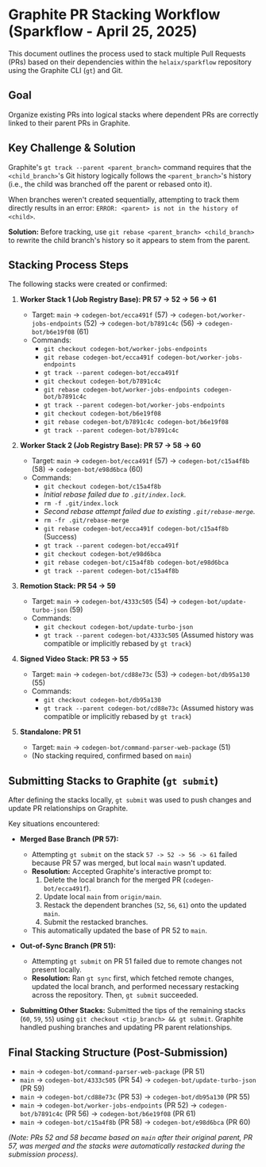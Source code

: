 # Graphite PR Stacking Workflow (Sparkflow - April 25, 2025)

This document outlines the process used to stack multiple Pull Requests (PRs) based on their dependencies within the `helaix/sparkflow` repository using the Graphite CLI (`gt`) and Git.

## Goal

Organize existing PRs into logical stacks where dependent PRs are correctly linked to their parent PRs in Graphite.

## Key Challenge & Solution

Graphite's `gt track --parent <parent_branch>` command requires that the `<child_branch>`'s Git history logically follows the `<parent_branch>`'s history (i.e., the child was branched off the parent or rebased onto it).

When branches weren't created sequentially, attempting to track them directly results in an error: `ERROR: <parent> is not in the history of <child>`.

**Solution:** Before tracking, use `git rebase <parent_branch> <child_branch>` to rewrite the child branch's history so it appears to stem from the parent.

## Stacking Process Steps

The following stacks were created or confirmed:

1.  **Worker Stack 1 (Job Registry Base): PR 57 -> 52 -> 56 -> 61**

    - Target: `main` -> `codegen-bot/ecca491f` (57) -> `codegen-bot/worker-jobs-endpoints` (52) -> `codegen-bot/b7891c4c` (56) -> `codegen-bot/b6e19f08` (61)
    - Commands:
      - `git checkout codegen-bot/worker-jobs-endpoints`
      - `git rebase codegen-bot/ecca491f codegen-bot/worker-jobs-endpoints`
      - `gt track --parent codegen-bot/ecca491f`
      - `git checkout codegen-bot/b7891c4c`
      - `git rebase codegen-bot/worker-jobs-endpoints codegen-bot/b7891c4c`
      - `gt track --parent codegen-bot/worker-jobs-endpoints`
      - `git checkout codegen-bot/b6e19f08`
      - `git rebase codegen-bot/b7891c4c codegen-bot/b6e19f08`
      - `gt track --parent codegen-bot/b7891c4c`

2.  **Worker Stack 2 (Job Registry Base): PR 57 -> 58 -> 60**

    - Target: `main` -> `codegen-bot/ecca491f` (57) -> `codegen-bot/c15a4f8b` (58) -> `codegen-bot/e98d6bca` (60)
    - Commands:
      - `git checkout codegen-bot/c15a4f8b`
      - _Initial rebase failed due to `.git/index.lock`._
      - `rm -f .git/index.lock`
      - _Second rebase attempt failed due to existing `.git/rebase-merge`._
      - `rm -fr .git/rebase-merge`
      - `git rebase codegen-bot/ecca491f codegen-bot/c15a4f8b` (Success)
      - `gt track --parent codegen-bot/ecca491f`
      - `git checkout codegen-bot/e98d6bca`
      - `git rebase codegen-bot/c15a4f8b codegen-bot/e98d6bca`
      - `gt track --parent codegen-bot/c15a4f8b`

3.  **Remotion Stack: PR 54 -> 59**

    - Target: `main` -> `codegen-bot/4333c505` (54) -> `codegen-bot/update-turbo-json` (59)
    - Commands:
      - `git checkout codegen-bot/update-turbo-json`
      - `gt track --parent codegen-bot/4333c505` (Assumed history was compatible or implicitly rebased by `gt track`)

4.  **Signed Video Stack: PR 53 -> 55**

    - Target: `main` -> `codegen-bot/cd88e73c` (53) -> `codegen-bot/db95a130` (55)
    - Commands:
      - `git checkout codegen-bot/db95a130`
      - `gt track --parent codegen-bot/cd88e73c` (Assumed history was compatible or implicitly rebased by `gt track`)

5.  **Standalone: PR 51**
    - Target: `main` -> `codegen-bot/command-parser-web-package` (51)
    - (No stacking required, confirmed based on `main`)

## Submitting Stacks to Graphite (`gt submit`)

After defining the stacks locally, `gt submit` was used to push changes and update PR relationships on Graphite.

Key situations encountered:

- **Merged Base Branch (PR 57):**

  - Attempting `gt submit` on the stack `57 -> 52 -> 56 -> 61` failed because PR 57 was merged, but local `main` wasn't updated.
  - **Resolution:** Accepted Graphite's interactive prompt to:
    1.  Delete the local branch for the merged PR (`codegen-bot/ecca491f`).
    2.  Update local `main` from `origin/main`.
    3.  Restack the dependent branches (`52`, `56`, `61`) onto the updated `main`.
    4.  Submit the restacked branches.
  - This automatically updated the base of PR 52 to `main`.

- **Out-of-Sync Branch (PR 51):**

  - Attempting `gt submit` on PR 51 failed due to remote changes not present locally.
  - **Resolution:** Ran `gt sync` first, which fetched remote changes, updated the local branch, and performed necessary restacking across the repository. Then, `gt submit` succeeded.

- **Submitting Other Stacks:** Submitted the tips of the remaining stacks (`60`, `59`, `55`) using `git checkout <tip_branch> && gt submit`. Graphite handled pushing branches and updating PR parent relationships.

## Final Stacking Structure (Post-Submission)

- `main` -> `codegen-bot/command-parser-web-package` (PR 51)
- `main` -> `codegen-bot/4333c505` (PR 54) -> `codegen-bot/update-turbo-json` (PR 59)
- `main` -> `codegen-bot/cd88e73c` (PR 53) -> `codegen-bot/db95a130` (PR 55)
- `main` -> `codegen-bot/worker-jobs-endpoints` (PR 52) -> `codegen-bot/b7891c4c` (PR 56) -> `codegen-bot/b6e19f08` (PR 61)
- `main` -> `codegen-bot/c15a4f8b` (PR 58) -> `codegen-bot/e98d6bca` (PR 60)

_(Note: PRs 52 and 58 became based on `main` after their original parent, PR 57, was merged and the stacks were automatically restacked during the submission process)._
